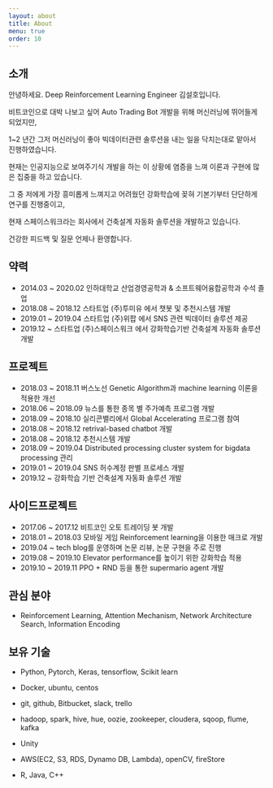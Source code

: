 ```yaml
---
layout: about
title: About
menu: true
order: 10
---
```


## 소개

안녕하세요. Deep Reinforcement Learning Engineer 김설호입니다.

비트코인으로 대박 나보고 싶어 Auto Trading Bot 개발을 위해 머신러닝에 뛰어들게 되었지만,

1~2 년간 그저 머신러닝이 좋아 빅데이터관련 솔루션을 내는 일을 닥치는대로 맡아서 진행하였습니다.

현재는 인공지능으로 보여주기식 개발을 하는 이 상황에 염증을 느껴 이론과 구현에 많은 집중을 하고 있습니다.

그 중 저에게 가장 흥미롭게 느껴지고 어려웠던 강화학습에 꽂혀 기본기부터 단단하게 연구를 진행중이고,

현재 스페이스워크라는 회사에서 건축설계 자동화 솔루션을 개발하고 있습니다. 

건강한 피드백 및 질문 언제나 환영합니다.

## 약력

- 2014.03 ~ 2020.02 인하대학교 산업경영공학과 & 소프트웨어융합공학과 수석 졸업
- 2018.08 ~ 2018.12 스타트업 (주)투미유 에서 챗봇 및 추천시스템 개발
- 2019.01 ~ 2019.04 스타트업 (주)위팝 에서 SNS 관련 빅데이터 솔루션 제공
- 2019.12 ~         스타트업 (주)스페이스워크 에서 강화학습기반 건축설계 자동화 솔루션 개발

## 프로젝트
- 2018.03 ~ 2018.11 버스노선 Genetic Algorithm과 machine learning 이론을 적용한 개선
- 2018.06 ~ 2018.09 뉴스를 통한 종목 별 주가예측 프로그램 개발
- 2018.09 ~ 2018.10 실리콘밸리에서 Global Accelerating 프로그램 참여
- 2018.08 ~ 2018.12 retrival-based chatbot 개발
- 2018.08 ~ 2018.12 추천시스템 개발
- 2018.09 ~ 2019.04 Distributed processing cluster system for bigdata processing 관리
- 2019.01 ~ 2019.04 SNS 허수계정 판별 프로세스 개발
- 2019.12 ~         강화학습 기반 건축설계 자동화 솔루션 개발
## 사이드프로젝트

- 2017.06 ~ 2017.12 비트코인 오토 트레이딩 봇 개발
- 2018.01 ~ 2018.03 모바일 게임 Reinforcement learning을 이용한 매크로 개발
- 2019.04 ~         tech blog를 운영하며 논문 리뷰, 논문 구현을 주로 진행
- 2019.08 ~ 2019.10 Elevator performance를 높이기 위한 강화학습 적용
- 2019.10 ~ 2019.11 PPO + RND 등을 통한 supermario agent 개발



## 관심 분야
- Reinforcement Learning, Attention Mechanism, Network Architecture Search, Information Encoding

## 보유 기술
- Python, Pytorch, Keras, tensorflow, Scikit learn

- Docker, ubuntu, centos

- git, github, Bitbucket, slack, trello 

- hadoop, spark, hive, hue, oozie, zookeeper, cloudera, sqoop, flume, kafka

- Unity

- AWS(EC2, S3, RDS, Dynamo DB, Lambda), openCV, fireStore

- R, Java, C++



